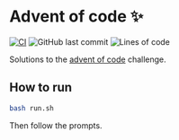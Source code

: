 # Advent of code :sparkles:

[![CI](https://github.com/3lLobo/advent_of_code/actions/workflows/rust.yml/badge.svg)](https://github.com/3lLobo/advent_of_code/actions/workflows/rust.yml) ![GitHub last commit](https://img.shields.io/github/last-commit/3lLobo/advent_of_code) ![Lines of code](https://img.shields.io/tokei/lines/github/3lLobo/advent_of_code)


Solutions to the [advent of code](https://adventofcode.com/ "Click meee!!!")  challenge.

## How to run

```bash
bash run.sh
```
Then follow the prompts.
